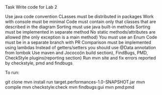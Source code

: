 Task
Write code for Lab 2

Use java code convention
CLasses must be distributed in packages
Work with console must be minimal
Code must contain only that classes that are described in the diagram
Sorting must use java built-in methods
Sorting must be implemented in separate method
No static methods/attributes are allowed (the only exception is a main method)
You must use an Enum
Code must be in a separate branch with PR
Comparison must be implemented using lambdas
Instead of getters/setters you should use @Data annotation from lombok
Use maven and Jococo(in build section), FindBugs, PMD, CheckStyle plugins(reporting section)
Run mvn site and fix errors reported by checkstyle, pmd and findbugs

To run:

git clone
mvn install
run target.performances-1.0-SNAPSHOT.jar
mvn compile
mvn checkstyle:check
mvn findbugs:gui
mvn pmd:pmd
